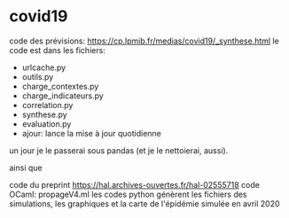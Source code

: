# covid19
code des prévisions: https://cp.lpmib.fr/medias/covid19/_synthese.html
le code est dans les fichiers:

- urlcache.py
- outils.py
- charge_contextes.py
- charge_indicateurs.py
- correlation.py
- synthese.py
- evaluation.py
- ajour: lance la mise à jour quotidienne

un jour je le passerai sous pandas (et je le nettoierai, aussi).

ainsi que

code du preprint https://hal.archives-ouvertes.fr/hal-02555718
code OCaml: propageV4.ml
les codes python génèrent les fichiers des simulations, les graphiques et la carte de l'épidémie simulée en avril 2020
